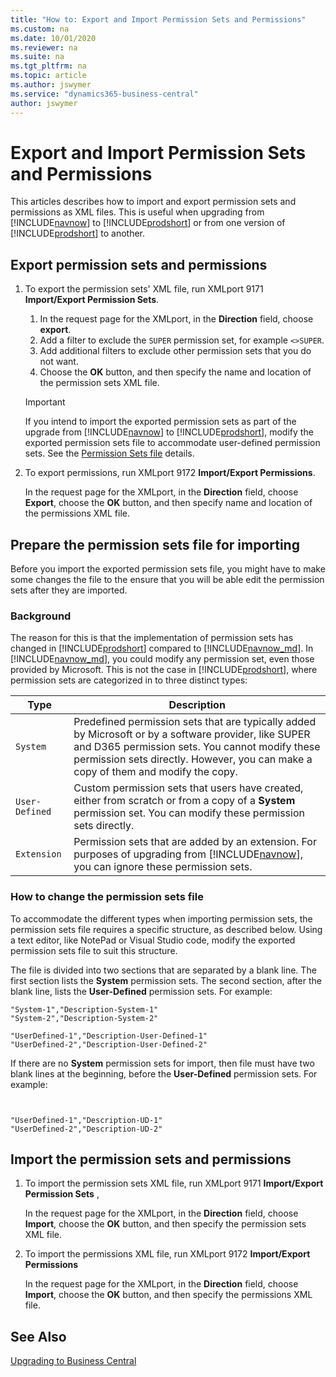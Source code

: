 ```yaml
---
title: "How to: Export and Import Permission Sets and Permissions"
ms.custom: na
ms.date: 10/01/2020
ms.reviewer: na
ms.suite: na
ms.tgt_pltfrm: na
ms.topic: article
ms.author: jswymer
ms.service: "dynamics365-business-central"
author: jswymer
---
```

# Export and Import Permission Sets and Permissions

This articles describes how to import and export permission sets and permissions as XML files. This is useful when upgrading from [!INCLUDE[navnow](../developer/includes/navnow_md.md)] to [!INCLUDE[prodshort](../developer/includes/prodshort.md)] or from one version of [!INCLUDE[prodshort](../developer/includes/prodshort.md)] to another.

## <a name="ExportPerms"></a>Export permission sets and permissions 

1. To export the permission sets' XML file, run XMLport 9171 **Import/Export Permission Sets**.

    1. In the request page for the XMLport, in the **Direction** field, choose **export**.
    2. Add a filter to exclude the `SUPER` permission set, for example `<>SUPER`.
    3. Add additional filters to exclude other permission sets that you do not want.
    4. Choose the **OK** button, and then specify the name and location of the permission sets XML file.

    > [!IMPORTANT]
    > If you intend to import the exported permission sets as part of the upgrade from [!INCLUDE[navnow](../developer/includes/navnow_md.md)] to [!INCLUDE[prodshort](../developer/includes/prodshort.md)], modify the exported permission sets file to accommodate user-defined permission sets. See the [Permission Sets file](#PermissionSetsFile) details.

2.  To export permissions, run XMLport 9172 **Import/Export Permissions**.  

     In the request page for the XMLport, in the **Direction** field, choose **Export**, choose the **OK** button, and then specify name and location of the permissions XML file.

## <a name="PermissionSetsFile"></a>Prepare the permission sets file for importing

Before you import the exported permission sets file, you might have to make some changes the file to the ensure that you will be able edit the permission sets after they are imported.

### Background

The reason for this is that the implementation of permission sets has changed in [!INCLUDE[prodshort](../developer/includes/prodshort.md)] compared to [!INCLUDE[navnow_md](../developer/includes/navnow_md.md)]. In [!INCLUDE[navnow_md](../developer/includes/navnow_md.md)], you could modify any permission set, even those provided by Microsoft. This is not the case in [!INCLUDE[prodshort](../developer/includes/prodshort.md)], where permission sets are categorized in to three distinct types:

|Type|Description|
|----|-----------|
|`System`|Predefined permission sets that are typically added by Microsoft or by a software provider, like SUPER and D365 permission sets. You cannot modify these permission sets directly. However, you can make a copy of them and modify the copy.|
|`User-Defined`| Custom permission sets that users have created, either from scratch or from a copy of a **System** permission set. You can modify these permission sets directly.|
|`Extension`|Permission sets that are added by an extension. For purposes of upgrading from [!INCLUDE[navnow](../developer/includes/navnow_md.md)], you can ignore these permission sets.|

<!-- 
- `System`: Predefined permission sets that are typically added by Microsoft or by a software provider, like SUPER and D365 permission sets. You cannot modify these permission sets directly. However, you can make a copy of them and modify the copy.
- `User-Defined`: Custom permission sets that users have created, either from scratch or from a copy of a **System** permission set. You can modify these permission sets directly.
- `Extension`: Permission sets that are added by an extension. For purposes of upgrading from [!INCLUDE[navnow](../developer/includes/navnow_md.md)], you can ignore these permission sets.  


This differs from permission sets in [!INCLUDE[navnow_md](../developer/includes/navnow_md.md)], where there was no distinction between **System** and **User-Defined** permission sets.
-->

### How to change the permission sets file

To accommodate the different types when importing permission sets, the permission sets file requires a specific structure, as described below. Using a text editor, like NotePad or Visual Studio code, modify the exported permission sets file to suit this structure.

The file is divided into two sections that are separated by a blank line. The first section lists the **System** permission sets. The second section, after the blank line, lists the **User-Defined** permission sets. For example:

```
"System-1","Description-System-1"
"System-2","Description-System-2"

"UserDefined-1","Description-User-Defined-1"
"UserDefined-2","Description-User-Defined-2"
```

If there are no **System** permission sets for import, then file must have two blank lines at the beginning, before the **User-Defined** permission sets. For example:

```


"UserDefined-1","Description-UD-1"
"UserDefined-2","Description-UD-2"
 ```

## <a name="ImportPerms"></a>Import the permission sets and permissions  

1.  To import the permission sets XML file, run XMLport 9171 **Import/Export Permission Sets** ,  

     In the request page for the XMLport, in the **Direction** field, choose **Import**, choose the **OK** button, and then specify the permission sets XML file.  

2.  To import the permissions XML file, run XMLport 9172 **Import/Export Permissions**  

     In the request page for the XMLport, in the **Direction** field, choose **Import**, choose the **OK** button, and then specify the permissions XML file. 

## See Also  

[Upgrading to Business Central](upgrading-to-business-central.md)  
